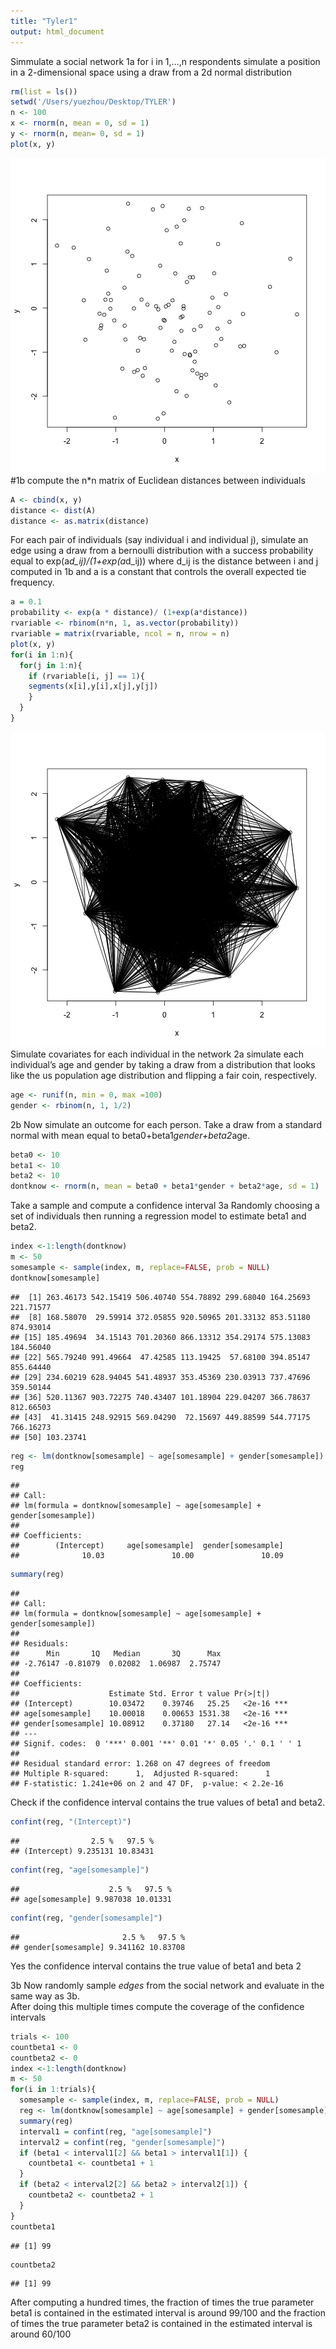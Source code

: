 ```yaml
---
title: "Tyler1"
output: html_document
---
```


Simmulate a social network 
1a for i in 1,…,n respondents simulate a position in a 2-dimensional space 
using a draw from a 2d normal distribution

```r
rm(list = ls())
setwd('/Users/yuezhou/Desktop/TYLER')
n <- 100
x <- rnorm(n, mean = 0, sd = 1)
y <- rnorm(n, mean= 0, sd = 1)
plot(x, y)
```

![plot of chunk unnamed-chunk-1](figure/unnamed-chunk-1-1.png) 
#1b compute the n*n matrix of Euclidean distances between individuals 

```r
A <- cbind(x, y)
distance <- dist(A)
distance <- as.matrix(distance)
```
For each pair of individuals (say individual i and individual j), 
simulate an edge using a draw from a bernoulli distribution with a success probability 
equal to exp(a*d_ij)/(1+exp(a*d_ij)) where d_ij is the distance between i and j computed in 1b 
and a is a constant that controls the overall expected tie frequency. 

```r
a = 0.1
probability <- exp(a * distance)/ (1+exp(a*distance))
rvariable <- rbinom(n*n, 1, as.vector(probability))
rvariable = matrix(rvariable, ncol = n, nrow = n)
plot(x, y)
for(i in 1:n){
  for(j in 1:n){
    if (rvariable[i, j] == 1){
    segments(x[i],y[i],x[j],y[j])
    }
  }
}
```

![plot of chunk unnamed-chunk-3](figure/unnamed-chunk-3-1.png) 
Simulate covariates for each individual in the network 
2a simulate each individual’s age and gender 
by taking a draw from a distribution that looks like the us population age distribution 
and flipping a fair coin, respectively. 

```r
age <- runif(n, min = 0, max =100)
gender <- rbinom(n, 1, 1/2)
```
2b Now simulate an outcome for each person. 
Take a draw from a standard normal with mean equal to beta0+beta1*gender+beta2*age.

```r
beta0 <- 10
beta1 <- 10
beta2 <- 10
dontknow <- rnorm(n, mean = beta0 + beta1*gender + beta2*age, sd = 1)
```
Take a sample and compute a confidence interval
3a Randomly choosing a set of individuals 
then running a regression model to estimate beta1 and beta2. 

```r
index <-1:length(dontknow)
m <- 50 
somesample <- sample(index, m, replace=FALSE, prob = NULL)
dontknow[somesample]
```

```
##  [1] 263.46173 542.15419 506.40740 554.78892 299.68040 164.25693 221.71577
##  [8] 168.58070  29.59914 372.05855 920.50965 201.33132 853.51180 874.93014
## [15] 185.49694  34.15143 701.20360 866.13312 354.29174 575.13083 184.56040
## [22] 565.79240 991.49664  47.42585 113.19425  57.68100 394.85147 855.64440
## [29] 234.60219 628.94045 541.48937 353.45369 230.03913 737.47696 359.50144
## [36] 520.11367 903.72275 740.43407 101.18904 229.04207 366.78637 812.66503
## [43]  41.31415 248.92915 569.04290  72.15697 449.88599 544.77175 766.16273
## [50] 103.23741
```

```r
reg <- lm(dontknow[somesample] ~ age[somesample] + gender[somesample])
reg
```

```
## 
## Call:
## lm(formula = dontknow[somesample] ~ age[somesample] + gender[somesample])
## 
## Coefficients:
##        (Intercept)     age[somesample]  gender[somesample]  
##              10.03               10.00               10.09
```

```r
summary(reg)
```

```
## 
## Call:
## lm(formula = dontknow[somesample] ~ age[somesample] + gender[somesample])
## 
## Residuals:
##      Min       1Q   Median       3Q      Max 
## -2.76147 -0.81079  0.02082  1.06987  2.75747 
## 
## Coefficients:
##                    Estimate Std. Error t value Pr(>|t|)    
## (Intercept)        10.03472    0.39746   25.25   <2e-16 ***
## age[somesample]    10.00018    0.00653 1531.38   <2e-16 ***
## gender[somesample] 10.08912    0.37180   27.14   <2e-16 ***
## ---
## Signif. codes:  0 '***' 0.001 '**' 0.01 '*' 0.05 '.' 0.1 ' ' 1
## 
## Residual standard error: 1.268 on 47 degrees of freedom
## Multiple R-squared:      1,	Adjusted R-squared:      1 
## F-statistic: 1.241e+06 on 2 and 47 DF,  p-value: < 2.2e-16
```
Check if the confidence interval contains the true values of beta1 and beta2.

```r
confint(reg, "(Intercept)")
```

```
##                2.5 %   97.5 %
## (Intercept) 9.235131 10.83431
```

```r
confint(reg, "age[somesample]")
```

```
##                    2.5 %   97.5 %
## age[somesample] 9.987038 10.01331
```

```r
confint(reg, "gender[somesample]")
```

```
##                       2.5 %   97.5 %
## gender[somesample] 9.341162 10.83708
```
Yes the confidence interval contains the true value of beta1 and beta 2

3b Now randomly sample *edges* from the social network
and evaluate in the same way as 3b.  
After doing this multiple times compute the coverage of the confidence intervals

```r
trials <- 100
countbeta1 <- 0
countbeta2 <- 0
index <-1:length(dontknow)
m <- 50 
for(i in 1:trials){
  somesample <- sample(index, m, replace=FALSE, prob = NULL)
  reg <- lm(dontknow[somesample] ~ age[somesample] + gender[somesample])
  summary(reg)
  interval1 = confint(reg, "age[somesample]")
  interval2 = confint(reg, "gender[somesample]")
  if (beta1 < interval1[2] && beta1 > interval1[1]) {
    countbeta1 <- countbeta1 + 1
  }
  if (beta2 < interval2[2] && beta2 > interval2[1]) {
    countbeta2 <- countbeta2 + 1
  }
}
countbeta1
```

```
## [1] 99
```

```r
countbeta2
```

```
## [1] 99
```
After computing a hundred times, 
the fraction of times the true parameter beta1
is contained in the estimated interval is around 99/100
and the fraction of times the true parameter beta2
is contained in the estimated interval is around 60/100
```
